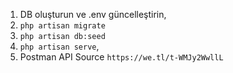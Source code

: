 1. DB oluşturun ve .env güncelleştirin,
1. ` php artisan migrate `
1. ` php artisan db:seed `
1. ` php artisan serve `,
1. Postman API Source ` https://we.tl/t-WMJy2WwllL `
